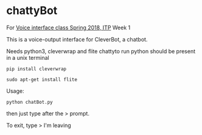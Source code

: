 # chattyBot

For [Voice interface class Spring 2018, ITP](https://github.com/juxtapix/ExpressiveInterfaces_Voice/wiki) Week 1

This is a voice-output interface for CleverBot, a chatbot. 

Needs python3, cleverwrap and flite chattyto run python should be present in a unix terminal

    pip install cleverwrap

    sudo apt-get install flite

Usage:

    python chatBot.py
    
then just type after the > prompt.

To exit, type > I'm leaving
